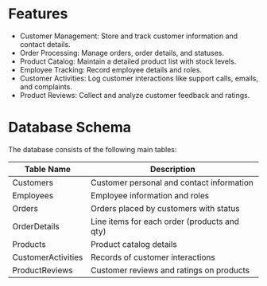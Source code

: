 # Features

- Customer Management: Store and track customer information and contact details.
- Order Processing: Manage orders, order details, and statuses.
- Product Catalog: Maintain a detailed product list with stock levels.
- Employee Tracking: Record employee details and roles.
- Customer Activities: Log customer interactions like support calls, emails, and complaints.
- Product Reviews: Collect and analyze customer feedback and ratings.

# Database Schema

The database consists of the following main tables:

| Table Name         | Description                               |
|--------------------|-------------------------------------------|
| Customers          | Customer personal and contact information |
| Employees          | Employee information and roles             |
| Orders             | Orders placed by customers with status    |
| OrderDetails       | Line items for each order (products and qty) |
| Products           | Product catalog details                     |
| CustomerActivities | Records of customer interactions            |
| ProductReviews     | Customer reviews and ratings on products    |
